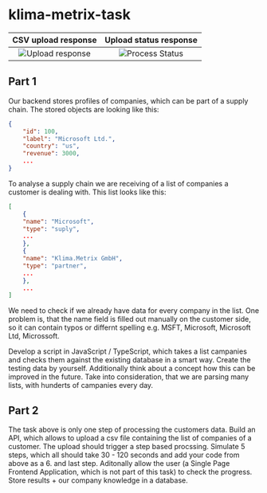 # klima-metrix-task

|                                          CSV upload response                                           |                                        Upload status response                                        |
| :----------------------------------------------------------------------------------------------------: | :--------------------------------------------------------------------------------------------------: |
| ![Upload response](https://github.com/samsoft00/klima-metrix-task/blob/master/doc/upload-response.png) | ![Process Status](https://github.com/samsoft00/klima-metrix-task/blob/master/doc/process-status.png) |

## Part 1

Our backend stores profiles of companies, which can be part of a supply chain. The stored objects are looking like this:

```json
{
    "id": 100,
    "label": "Microsoft Ltd.",
    "country": "us",
    "revenue": 3000,
    ...
}
```

To analyse a supply chain we are receiving of a list of companies a customer is dealing with. This list looks like this:

```json
[
    {
    "name": "Microsoft",
    "type": "suply",
    ...
    },
    {
    "name": "Klima.Metrix GmbH",
    "type": "partner",
    ...
    },
    ...
]
```

We need to check if we already have data for every company in the list. One problem is, that the name field is filled out manually on the customer side, so it can contain typos or differnt spelling e.g. MSFT, Microsoft, Microsoft Ltd, Microssoft.

Develop a script in JavaScript / TypeScript, which takes a list campanies and checks them against the existing database in a smart way. Create the testing data by yourself. Additionally think about a concept how this can be improved in the future. Take into consideration, that we are parsing many lists, with hunderts of campanies every day.

## Part 2

The task above is only one step of processing the customers data. Build an API, which allows to upload a csv file containing the list of companies of a customer. The upload should trigger a step based procssing. Simulate 5 steps, which all should take 30 - 120 seconds and add your code from above as a 6. and last step. Aditonally allow the user (a Single Page Frontend Application, which is not part of this task) to check the progress. Store results + our company knowledge in a database.
